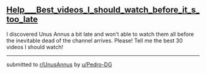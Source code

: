 ## [Help___Best_videos_I_should_watch_before_it_s_too_late](https://www.reddit.com/r/UnusAnnus/comments/jrn3ew/help_best_videos_i_should_watch_before_its_too/)
I discovered Unus Annus a bit late and won’t able to watch them all before the inevitable dead of the channel arrives. 
Please! Tell me the best 30 videos I should watch!

---

submitted to [r/UnusAnnus](https://www.reddit.com/r/UnusAnnus) by [u/Pedro-DG](https://www.reddit.com/user/Pedro-DG)
